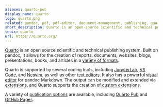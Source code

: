 ```yaml
---
aliases: quarto-pub
display_name: quarto
logo: quarto.png
related: pandoc, pdf, pdf-editor, document-management, publishing, quarto-extension, quarto-template, markdown, rmarkdown
short_description: Quarto is an open-source scientific and technical publishing system built on Pandoc.
topic: quarto
url: https://quarto.org/
---
```


[Quarto](https://quarto.org/) is an open source scientific and
technical publishing system. Built on pandoc, it allows for the
creation of reports, documents, websites, blogs, presentations,
books, and articles in a [variety of
formats](https://quarto.org/docs/output-formats/all-formats.html). 

Quarto is supported by several coding tools, including
[JupyterLab](https://quarto.org/docs/tools/jupyter-lab.html), [VS
Code](https://quarto.org/docs/tools/vscode.html), and
[Neovim](https://quarto.org/docs/tools/neovim.html), as well as
other [text
editors](https://quarto.org/docs/tools/text-editors.html). It also
has a powerful [visual
editor](https://quarto.org/docs/visual-editor/) for pandoc
Markdown. The output can be modified and extended via
[extensions](https://quarto.org/docs/extensions/), and Quarto
supports the creation of [custom
extensions](https://quarto.org/docs/extensions/creating.html).

A variety of [publication
options](https://quarto.org/docs/publishing/) are available,
including [Quarto
Pub](https://quarto.org/docs/publishing/quarto-pub.html) and
[GitHub
Pages](https://quarto.org/docs/publishing/github-pages.html).
